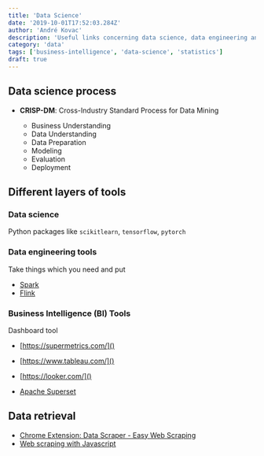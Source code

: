 ```yaml
---
title: 'Data Science'
date: '2019-10-01T17:52:03.284Z'
author: 'André Kovac'
description: 'Useful links concerning data science, data engineering and data analysis'
category: 'data'
tags: ['business-intelligence', 'data-science', 'statistics']
draft: true
---
```


## Data science process

* **CRISP-DM**: Cross-Industry Standard Process for Data Mining

    - Business Understanding
    - Data Understanding
    - Data Preparation
    - Modeling
    - Evaluation
    - Deployment

## Different layers of tools

### Data science

Python packages like `scikitlearn`, `tensorflow`, `pytorch`

### Data engineering tools

Take things which you need and put

- [Spark](https://spark.apache.org/)
- [Flink](https://flink.apache.org/)

### Business Intelligence (BI) Tools

Dashboard tool

- [https://supermetrics.com/]()
- [https://www.tableau.com/]()
- [https://looker.com/]()

- [Apache Superset](https://superset.incubator.apache.org/gallery.html)


## Data retrieval

- [Chrome Extension: Data Scraper - Easy Web Scraping](https://chrome.google.com/webstore/detail/data-scraper-easy-web-scr/nndknepjnldbdbepjfgmncbggmopgden)
- [Web scraping with Javascript](https://www.youtube.com/watch?v=TzZ3YOUhCxo)